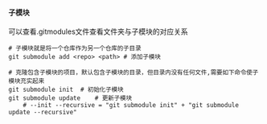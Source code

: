 #### 子模块

可以查看.gitmodules文件查看文件夹与子模块的对应关系

```shell
# 子模块就是将一个仓库作为另一个仓库的子目录
git submodule add <repo> <path> # 添加子模块

# 克隆包含子模块的项目，默认包含子模块的目录，但目录内没有任何文件,需要如下命令使子模块充实起来
git submodule init	# 初始化子模块
git submodule update	# 更新子模块
	# --init --recursive = "git submodule init" + "git submodule update --recursive"

```

